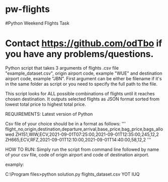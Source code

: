 # pw-flights
#Python Weekend Flights Task
# Contact https://github.com/odTbo if you have any problems/questions.

Python script that takes 3 arguments of flights .csv file "example_dataset.csv", origin airport code, example "WUE" and destination airport code, example "JBN".
First argument can be either be filename if it's in the same folder as script or you need to specify the full path to the file.

This script looks for ALL possible combinations of flights until it reaches chosen destination.
It outputs selected flights as JSON format sorted from lowest total price to highest total price.

REQUIREMENTS: Latest version of Python

Csv file of your choice should be in a format as follows:
'''
flight_no,origin,destination,departure,arrival,base_price,bag_price,bags_allowed
ZH151,WIW,ECV,2021-09-01T07:25:00,2021-09-01T12:35:00,245,12,2
ZH665,ECV,RFZ,2021-09-01T12:10:00,2021-09-01T14:40:00,58,12,2
'''

HOW TO RUN:
Simply run the script from command line followed by name of your csv file, code of origin airport and code of destination airport.

examply:

C:\Program files>python solution.py flights_dataset.csv YOT IUQ
